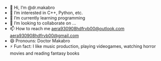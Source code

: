 - 👋 Hi, I’m @dr.makabro
- 👀 I’m interested in C++, Python, etc.
- 🌱 I’m currently learning programming
- 💞️ I’m looking to collaborate on ...
- 📫 How to reach me aera930908hdfrvb00@outlook.com
aera930908hdfrvb00@gmail.com
- 😄 Pronouns: Doctor Makabro
- ⚡ Fun fact: I like music production, playing videogames, watching horror movies and reading fantasy books

<!---
ADAR/ADAR is a ✨ special ✨ repository because its `README.md` (this file) appears on your GitHub profile.
You can click the Preview link to take a look at your changes.
--->
